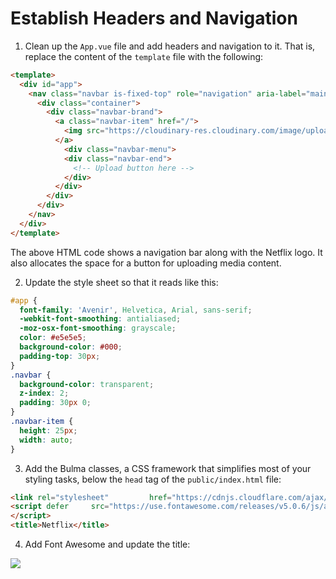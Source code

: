 # Establish Headers and Navigation

1. Clean up the `App.vue` file and add headers and navigation to it. That is, replace the content of the `template` file with the following:

  ```html
  <template>
    <div id="app">
      <nav class="navbar is-fixed-top" role="navigation" aria-label="main navigation">
        <div class="container">
          <div class="navbar-brand">
            <a class="navbar-item" href="/">
              <img src="https://cloudinary-res.cloudinary.com/image/upload/v1521663307/MiniFlix-Logo_620x180.png" alt="Netflix" width="112" height="28">
            </a>
              <div class="navbar-menu">
              <div class="navbar-end">
                <!-- Upload button here -->
              </div>
            </div>
          </div>
        </div>
      </nav>
    </div>
  </template>
  ```

  The above HTML code shows a navigation bar along with the Netflix logo. It also allocates the space for a button for uploading media content.

2. Update the style sheet so that it reads like this:

  ```css
  #app {
    font-family: 'Avenir', Helvetica, Arial, sans-serif;
    -webkit-font-smoothing: antialiased;
    -moz-osx-font-smoothing: grayscale;
    color: #e5e5e5;
    background-color: #000;
    padding-top: 30px;
  }
  .navbar {
    background-color: transparent;
    z-index: 2;
    padding: 30px 0;
  }
  .navbar-item {
    height: 25px;
    width: auto;
  }
  ```

3. Add the Bulma classes, a CSS framework that simplifies most of your styling tasks, below the `head` tag of the `public/index.html` file:

  ```html
  <link rel="stylesheet"         href="https://cdnjs.cloudflare.com/ajax/libs/bulma/0.6.2/css/bulma.min.css">
  <script defer     src="https://use.fontawesome.com/releases/v5.0.6/js/all.js">   
  </script>
  <title>Netflix</title>
  ```

4. Add Font Awesome and update the title:

![](https://res.cloudinary.com/christekh/image/upload/v1521673663/Screen_Shot_2018-03-22_at_12.06.10_AM_t4ltif.png)

